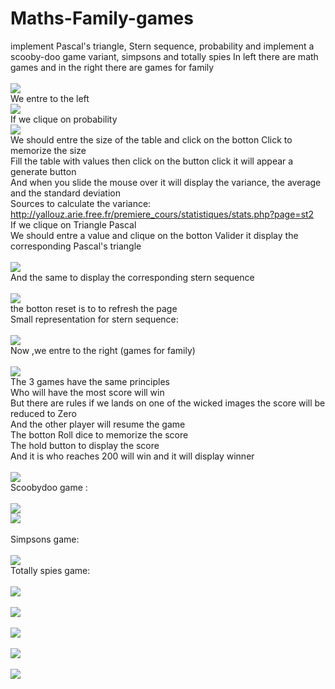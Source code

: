 # Maths-Family-games
implement Pascal's triangle, Stern sequence,  probability and  implement a scooby-doo game variant, simpsons and totally spies
In left there are  math games and in the right there are games for family<br /><br />
![](Images/acceuil.png)<br />
We entre to the left <br />
![](Images/Game1.png)<br />
If we clique on probability<br />
![](Images/Probabilité.png)<br />
We should entre the size of the table and click on the botton Click to memorize the size <br />
Fill the table with values then click on the button click it will appear a generate button <br />
And when you slide the mouse over it will display the variance, the average and the standard deviation <br />
Sources to calculate the variance:<br />
http://yallouz.arie.free.fr/premiere_cours/statistiques/stats.php?page=st2 <br />
If we clique on Triangle Pascal <br />
We should entre a value and clique on the botton Valider it display the corresponding Pascal's triangle <br /> <br />
![](Images/Pascal.png)<br />
And the same to display the corresponding stern sequence <br /><br />
![](Images/Suite_stern.png)<br />
the botton reset is to to refresh the page <br />
Small representation for stern sequence: <br /><br />
![](f9b6148f-19ce-4c4a-9a4e-89fa7f1d86cb.png.960x960_q85.png)<br />
Now ,we entre to the right (games for family) <br /><br />
![](Images/Game2.png)<br />
The 3 games have the same principles <br />
Who will have the most score will win <br />
But there are rules if we lands on one of the wicked images the score will be reduced to Zero <br />
And the other player will resume the game <br />
The botton Roll dice to memorize the score<br />
The hold button to display the score <br />
And it is who reaches 200 will win and it will display winner <br /><br />
![](Images/winner.png)<br />
Scoobydoo game :<br /><br />
![](Images/scoobi1.png)<br />
![](Images/scoobi3.png)<br /><br />
Simpsons game:<br /><br />
![](Images/simpsons.png)<br />
Totally spies game:<br /><br />
![](Images/spies2.png)<br /><br />
![](Images/spies3.png)<br /><br />
![](Images/spies4.png)<br /><br />
![](Images/spies5.png)<br /><br />
![](Images/spies1.png)<br /><br />





